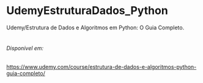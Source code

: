 # UdemyEstruturaDados_Python
Udemy/Estrutura de Dados e Algoritmos em Python: O Guia Completo.
<br><br>

###### Disponivel em:
https://www.udemy.com/course/estrutura-de-dados-e-algoritmos-python-guia-completo/
